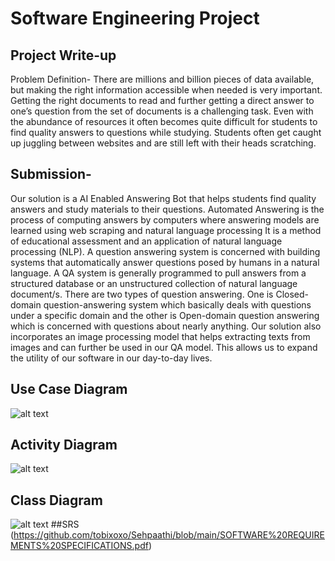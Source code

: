 

# Software Engineering Project


## Project Write-up

Problem Definition-
There are millions and billion pieces of data available, but making the right
information accessible when needed is very important. Getting the right
documents to read and further getting a direct answer to one’s question from
the set of documents is a challenging task. Even with the abundance of
resources it often becomes quite difficult for students to find quality answers
to questions while studying. Students often get caught up juggling between
websites and are still left with their heads scratching.

## Submission-
Our solution is a AI Enabled Answering Bot that helps students find quality
answers and study materials to their questions.
Automated Answering is the process of computing answers by computers
where answering models are learned using web scraping and natural
language processing
It is a method of educational assessment and an application of natural
language processing (NLP).
A question answering system is concerned with building systems that
automatically answer questions posed by humans in a natural language.
A QA system is generally programmed to pull answers from a structured
database or an unstructured collection of natural language document/s.
There are two types of question answering.
One is Closed-domain question-answering system which basically deals
with questions under a specific domain and the other is Open-domain
question answering which is concerned with questions about nearly
anything.
Our solution also incorporates an image processing model that helps
extracting texts from images and can further be used in our QA model. This
allows us to expand the utility of our software in our day-to-day lives.
## Use Case Diagram
![alt text](https://github.com/tobixoxo/Sehpaathi/blob/main/Sehpaathi%20Use%20case%20diagram.png)
## Activity Diagram
![alt text](https://github.com/tobixoxo/Sehpaathi/blob/main/Sehpaathi%20-%20Activity%20Diagram.jpg)
## Class Diagram
![alt text](https://github.com/tobixoxo/Sehpaathi/blob/main/Sehpaathi-Class_Diagram.png)
##SRS
(https://github.com/tobixoxo/Sehpaathi/blob/main/SOFTWARE%20REQUIREMENTS%20SPECIFICATIONS.pdf)
